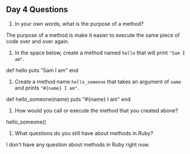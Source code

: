 ## Day 4 Questions

1. In your own words, what is the purpose of a method?

The purpose of a method is make it easier to execute the same piece of code over and over again.

1. In the space below, create a method named `hello` that will print `"Sam I am"`.

def hello
  puts "Sam I am"
end

1. Create a method name `hello_someone` that takes an argument of `name` and prints `"#{name} I am"`.

def hello_someone(name)
  puts "#{name} I am"
end

1. How would you call or execute the method that you created above?

hello_someone()

1. What questions do you still have about methods in Ruby?

I don't have any question about methods in Ruby right now.

